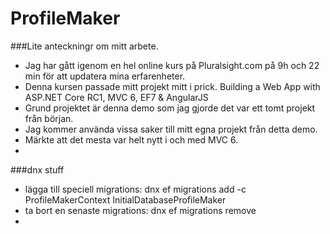 # ProfileMaker

###Lite anteckningr om mitt arbete.

* Jag har gått igenom en hel online kurs på Pluralsight.com på 9h och 22 min för att updatera mina erfarenheter. 
* Denna kursen passade mitt projekt mitt i prick. Building a Web App with ASP.NET Core RC1, MVC 6, EF7 & AngularJS
* Grund projektet är denna demo som jag gjorde det var ett tomt projekt från början.
* Jag kommer använda vissa saker till mitt egna projekt från detta demo.
* Märkte att det mesta var helt nytt i och med MVC 6.  
* 



  
###dnx stuff
* lägga till speciell migrations: dnx ef migrations add -c ProfileMakerContext InitialDatabaseProfileMaker
* ta bort en senaste migrations: dnx ef migrations remove
* 




